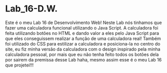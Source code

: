 # Lab_16-D.W.
Este é o meu Lab 16 de Desenvolvimento Web!
Neste Lab nós tinhamos que fazer uma calculadora funcional utilizando o Java Script.
A calculadora foi feita utilizando botões no HTML e dando valor a eles pelo Java Script para que eles conseguissem realizar a função de uma calculadora real! Também foi utilizado do CSS para estilizar a calculadora e posiciona-la no centro do site, eu fiz minha versão da calculadora com o design inspirado pela minha calculadora pessoal, por mais que eu não tenha feito todos os botões dela por sairem da premissa desse Lab haha, mesmo assim esse é o meu Lab 16 que projetei!!!